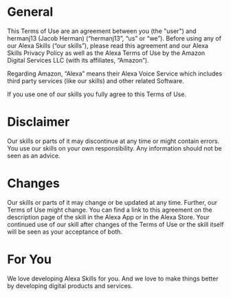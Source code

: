 # General
This Terms of Use are an agreement between you (the "user") and hermanj13 (Jacob Herman) (“hermanj13”, “us” or “we”). Before using any of our Alexa Skills (“our skills”), please read this agreement and our Alexa Skills Privacy Policy as well as the Alexa Terms of Use by the Amazon Digital Services LLC (with its affiliates, “Amazon”).

Regarding Amazon, “Alexa” means their Alexa Voice Service which includes third party services (like our skills) and other related Software.

If you use one of our skills you fully agree to this Terms of Use.

# Disclaimer
Our skills or parts of it may discontinue at any time or might contain errors. You use our skills on your own responsibility. Any information should not be seen as an advice.

# Changes
Our skills or parts of it may change or be updated at any time. Further, our Terms of Use might change. You can find a link to this agreement on the description page of the skill in the Alexa App or in the Alexa Store. Your continued use of our skill after changes of the Terms of Use or the skill itself will be seen as your acceptance of both.

# For You
We love developing Alexa Skills for you. And we love to make things better by developing digital products and services.
